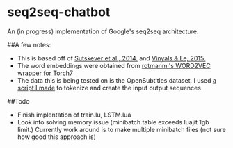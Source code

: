 # seq2seq-chatbot
An (in progress) implementation of Google's seq2seq architecture.

##A few notes:

- This is based off of [Sutskever et al., 2014.](http://arxiv.org/abs/1409.3215) and [Vinyals & Le, 2015.](http://arxiv.org/pdf/1506.05869v1.pdf)
- The word embeddings were obtained from [rotmanmi's WORD2VEC wrapper for Torch7](https://github.com/rotmanmi/word2vec.torch)
- The data this is being tested on is the OpenSubtitles dataset, I used [a script I made](https://github.com/inikdom/opensubtitles-parser) to tokenize and create the input output sequences
 

##Todo

- Finish implentation of train.lu, LSTM.lua
- Look into solving memory issue (minibatch table exceeds luajit 1gb limit.) Currently work around is to make multiple minibatch files (not sure how good this approach is)
